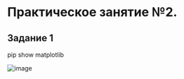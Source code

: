 # Практическое занятие №2.

## Задание 1
pip show matplotlib

![image](https://github.com/user-attachments/assets/18ca1d5a-ff37-4223-8bd9-37ad685633d8)
